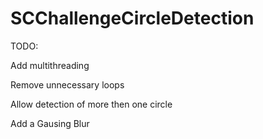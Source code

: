 # SCChallengeCircleDetection
TODO:

Add multithreading

Remove unnecessary loops

Allow detection of more then one circle

Add a Gausing Blur
